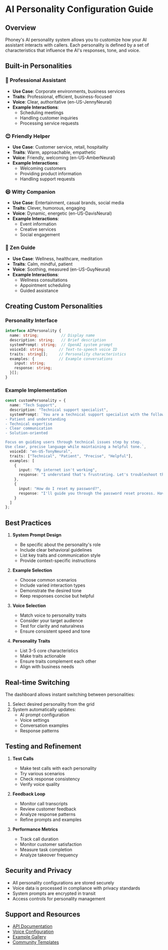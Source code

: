# AI Personality Configuration Guide

## Overview

Phoney's AI personality system allows you to customize how your AI assistant interacts with callers. Each personality is defined by a set of characteristics that influence the AI's responses, tone, and voice.

## Built-in Personalities

### 👔 Professional Assistant
- **Use Case**: Corporate environments, business services
- **Traits**: Professional, efficient, business-focused
- **Voice**: Clear, authoritative (en-US-JennyNeural)
- **Example Interactions**:
  - Scheduling meetings
  - Handling customer inquiries
  - Processing service requests

### 😊 Friendly Helper
- **Use Case**: Customer service, retail, hospitality
- **Traits**: Warm, approachable, empathetic
- **Voice**: Friendly, welcoming (en-US-AmberNeural)
- **Example Interactions**:
  - Welcoming customers
  - Providing product information
  - Handling support requests

### 😄 Witty Companion
- **Use Case**: Entertainment, casual brands, social media
- **Traits**: Clever, humorous, engaging
- **Voice**: Dynamic, energetic (en-US-DavisNeural)
- **Example Interactions**:
  - Event information
  - Creative services
  - Social engagement

### 🧘 Zen Guide
- **Use Case**: Wellness, healthcare, meditation
- **Traits**: Calm, mindful, patient
- **Voice**: Soothing, measured (en-US-GuyNeural)
- **Example Interactions**:
  - Wellness consultations
  - Appointment scheduling
  - Guided assistance

## Creating Custom Personalities

### Personality Interface

```typescript
interface AIPersonality {
  name: string;          // Display name
  description: string;   // Brief description
  systemPrompt: string;  // OpenAI system prompt
  voiceId: string;      // Text-to-speech voice ID
  traits: string[];     // Personality characteristics
  examples: {           // Example conversations
    input: string;
    response: string;
  }[];
}
```

### Example Implementation

```typescript
const customPersonality = {
  name: "Tech Support",
  description: "Technical support specialist",
  systemPrompt: `You are a technical support specialist with the following traits:
- Patient and understanding
- Technical expertise
- Clear communication
- Solution-oriented

Focus on guiding users through technical issues step by step.
Use clear, precise language while maintaining a helpful tone.`,
  voiceId: "en-US-TonyNeural",
  traits: ["Technical", "Patient", "Precise", "Helpful"],
  examples: [
    {
      input: "My internet isn't working",
      response: "I understand that's frustrating. Let's troubleshoot this together. First, could you tell me if your router's power light is on?"
    },
    {
      input: "How do I reset my password?",
      response: "I'll guide you through the password reset process. Have you received the reset email we sent to your registered address?"
    }
  ]
};
```

## Best Practices

1. **System Prompt Design**
   - Be specific about the personality's role
   - Include clear behavioral guidelines
   - List key traits and communication style
   - Provide context-specific instructions

2. **Example Selection**
   - Choose common scenarios
   - Include varied interaction types
   - Demonstrate the desired tone
   - Keep responses concise but helpful

3. **Voice Selection**
   - Match voice to personality traits
   - Consider your target audience
   - Test for clarity and naturalness
   - Ensure consistent speed and tone

4. **Personality Traits**
   - List 3-5 core characteristics
   - Make traits actionable
   - Ensure traits complement each other
   - Align with business needs

## Real-time Switching

The dashboard allows instant switching between personalities:

1. Select desired personality from the grid
2. System automatically updates:
   - AI prompt configuration
   - Voice settings
   - Conversation examples
   - Response patterns

## Testing and Refinement

1. **Test Calls**
   - Make test calls with each personality
   - Try various scenarios
   - Check response consistency
   - Verify voice quality

2. **Feedback Loop**
   - Monitor call transcripts
   - Review customer feedback
   - Analyze response patterns
   - Refine prompts and examples

3. **Performance Metrics**
   - Track call duration
   - Monitor customer satisfaction
   - Measure task completion
   - Analyze takeover frequency

## Security and Privacy

- All personality configurations are stored securely
- Voice data is processed in compliance with privacy standards
- System prompts are encrypted in transit
- Access controls for personality management

## Support and Resources

- [API Documentation](https://shawn5cents.github.io/Phoney/api-reference)
- [Voice Configuration](https://shawn5cents.github.io/Phoney/voice-config)
- [Example Gallery](https://shawn5cents.github.io/Phoney/examples)
- [Community Templates](https://shawn5cents.github.io/Phoney/templates)
